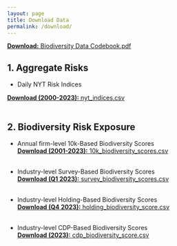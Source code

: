 ```yaml
---
layout: page
title: Download Data
permalink: /download/
---
```


<a href="/data/Biodiversity Data Codebook.pdf" target="_blank"><strong>Download:</strong> Biodiversity Data Codebook.pdf</a><br>

## 1. Aggregate Risks<br>

+  Daily NYT Risk Indices<br>
<!--<a href="/data/nyt_indices.dta" target="_blank"><strong>Download (2000-2022):</strong> nyt_indices.dta</a><br>-->
<a href="/data/nyt_indices.csv" target="_blank"><strong>Download (2000-2023):</strong> nyt_indices.csv</a><br><br>


## 2. Biodiversity Risk Exposure<br>

+  Annual firm-level 10k-Based Biodiversity Scores<br>
<a href="/data/10k_biodiversity_scores.csv" target="_blank"><strong>Download (2001-2023):</strong> 10k_biodiversity_scores.csv</a><br><br>

+  Industry-level Survey-Based Biodiversity Scores<br>
<a href="/data/survey_biodiversity_scores.csv" target="_blank"><strong>Download (Q1 2023):</strong> survey_biodiversity_scores.csv</a><br><br>

+  Industry-level Holding-Based Biodiversity Scores<br>
<a href="/data/holding_biodiversity_scores.csv" target="_blank"><strong>Download (Q4 2023):</strong> holding_biodiversity_score.csv</a><br><br>

+  Industry-level CDP-Based Biodiversity Scores<br>
<a href="/data/cdp_biodiversity_scores.csv" target="_blank"><strong>Download (2023):</strong> cdp_biodiversity_score.csv</a><br><br>
